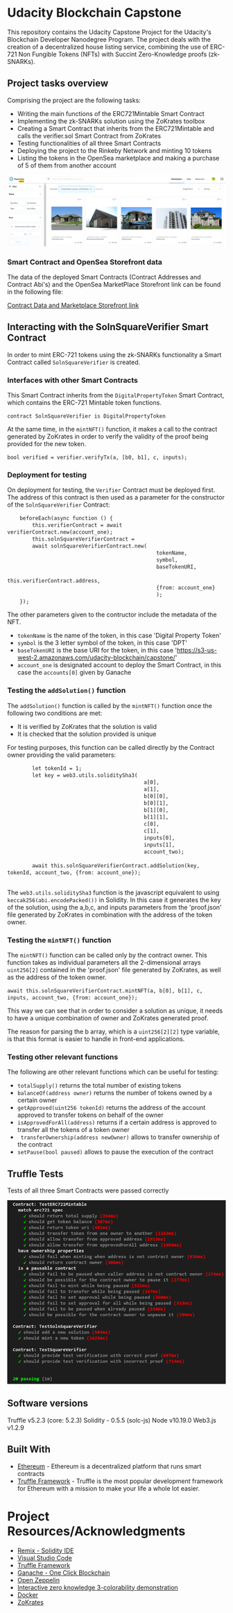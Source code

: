 # Udacity Blockchain Capstone

This repository contains the Udacity Capstone Project for the Udacity's Blockchain Developer Nanodegree Program. The project deals with the creation of a decentralized house listing service, combining the use of ERC-721 Non Fungible Tokens (NFTs) with Succint Zero-Knowledge proofs (zk-SNARKs). 

## Project tasks overview

Comprising the project are the following tasks:
- Writing the main functions of the ERC721Mintable Smart Contract
- Implementing the zk-SNARKs solution using the ZoKrates toolbox
- Creating a Smart Contract that inherits from the ERC721Mintable and calls the verifier.sol Smart Contract from ZoKrates
- Testing functionalities of all three Smart Contracts
- Deploying the project to the Rinkeby Network and minting 10 tokens
- Listing the tokens in the OpenSea marketplace and making a purchase of 5 of them from another account

![opensea marketplace page](images/1_OpenSeaMarketPlace.PNG)

### Smart Contract and OpenSea Storefront data

The data of the deployed Smart Contracts (Contract Addresses and Contract Abi's) and the OpenSea MarketPlace Storefront link can be found in the following file:

[Contract Data and Marketplace Storefront link](ContractData.md)


## Interacting with the SolnSquareVerifier Smart Contract

In order to mint ERC-721 tokens using the zk-SNARKs functionality a Smart Contract called `SolnSquareVerifier` is created.

### Interfaces with other Smart Contracts

This Smart Contract inherits from the `DigitalPropertyToken` Smart Contract, which contains the ERC-721 Mintable token functions. 

```
contract SolnSquareVerifier is DigitalPropertyToken
```

At the same time, in the `mintNFT()` function, it makes a call to the contract generated by ZoKrates in order to verify the validity of the proof being provided for the new token.

```
bool verified = verifier.verifyTx(a, [b0, b1], c, inputs);
```
### Deployment for testing

On deployment for testing, the `Verifier` Contract must be deployed first. The address of this contract is then used as a parameter for the constructor of the `SolnSquareVerifier` Contract:

```
    beforeEach(async function () {
        this.verifierContract = await verifierContract.new(account_one);
        this.solnSquareVerifierContract = 
        await solnSquareVerifierContract.new(
                                                tokenName,
                                                symbol,
                                                baseTokenURI,
                                                this.verifierContract.address,
                                                {from: account_one}
                                                );
    });
```

The other parameters given to the contructor include the metadata of the NFT. 
- `tokenName` is the name of the token, in this case 'Digital Property Token'
- `symbol` is the 3 letter symbol of the token, in this case 'DPT'
- `baseTokenURI` is the base URI for the token, in this case 'https://s3-us-west-2.amazonaws.com/udacity-blockchain/capstone/'
- `account_one` is designated account to deploy the Smart Contract, in this case the `accounts[0]` given by Ganache

### Testing the `addSolution()` function 

The `addSolution()` function is called by the `mintNFT()` function once the following two conditions are met:
- It is verified by ZoKrates that the solution is valid
- It is checked that the solution provided is unique

For testing purposes, this function can be called directly by the Contract owner providing the valid parameters:

```
        let tokenId = 1;
        let key = web3.utils.soliditySha3(
                                            a[0],
                                            a[1],
                                            b[0][0],
                                            b[0][1],
                                            b[1][0],
                                            b[1][1],
                                            c[0],
                                            c[1],
                                            inputs[0],
                                            inputs[1],
                                            account_two);

        await this.solnSquareVerifierContract.addSolution(key, tokenId, account_two, {from: account_one});
       
```
The `web3.utils.soliditySha3` function is the javascript equivalent to using `keccak256(abi.encodePacked())` in Solidity. In this case it generates the key of the solution, using the a,b,c, and inputs parameters from the 'proof.json' file generated by ZoKrates in combination with the address of the token owner.

### Testing the `mintNFT()` function 

The `mintNFT()` function can be called only by the contract owner. This function takes as individual parameters all the 2-dimensional arrays `uint256[2]` contained in the 'proof.json' file generated by ZoKrates, as well as the address of the token owner.

```
await this.solnSquareVerifierContract.mintNFT(a, b[0], b[1], c, inputs, account_two, {from: account_one});
```

This way we can see that in order to consider a solution as unique, it needs to have a unique combination of owner and ZoKrates generated proof.

The reason for parsing the b array, which is a `uint256[2][2]` type variable, is that this format is easier to handle in front-end applications.

### Testing other relevant functions

The following are other relevant functions which can be useful for testing:
- `totalSupply()` returns the total number of existing tokens
- `balanceOf(address owner)` returns the number of tokens owned by a certain owner
- `getApproved(uint256 tokenId)` returns the address of the account approved to transfer tokens on behalf of the owner
- `isApprovedForAll(address)` returns if a certain address is approved to transfer all the tokens of a token owner
- ` transferOwnership(address newOwner)` allows to transfer ownership of the contract
- `setPause(bool paused)` allows to pause the execution of the contract

## Truffle Tests

Tests of all three Smart Contracts were passed correctly

![tests](images/2_Tests.PNG)

## Software versions
Truffle v5.2.3 (core: 5.2.3)
Solidity - 0.5.5 (solc-js)
Node v10.19.0
Web3.js v1.2.9

## Built With

* [Ethereum](https://www.ethereum.org/) - Ethereum is a decentralized platform that runs smart contracts
* [Truffle Framework](http://truffleframework.com/) - Truffle is the most popular development framework for Ethereum with a mission to make your life a whole lot easier.

# Project Resources/Acknowledgments

* [Remix - Solidity IDE](https://remix.ethereum.org/)
* [Visual Studio Code](https://code.visualstudio.com/)
* [Truffle Framework](https://truffleframework.com/)
* [Ganache - One Click Blockchain](https://truffleframework.com/ganache)
* [Open Zeppelin ](https://openzeppelin.org/)
* [Interactive zero knowledge 3-colorability demonstration](http://web.mit.edu/~ezyang/Public/graph/svg.html)
* [Docker](https://docs.docker.com/install/)
* [ZoKrates](https://github.com/Zokrates/ZoKrates)
